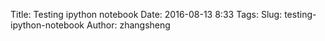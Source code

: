 Title: Testing ipython notebook
Date: 2016-08-13 8:33
Tags:
Slug: testing-ipython-notebook
Author: zhangsheng